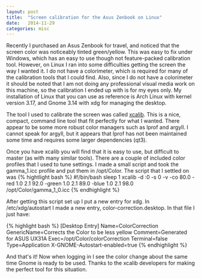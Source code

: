 ```yaml
---
layout: post
title:  "Screen calibration for the Asus Zenbook on Linux"
date:   2014-11-29 
categories: misc
---
```

Recently I purchased an Asus Zenbook for travel, and noticed that the screen color was noticeably tinted green/yellow.  This was easy to fix under Windows, which has an easy to use though not feature-packed calibration tool.  However, on Linux I ran into some difficulties getting the screen the way I wanted it.  I do not have a colorimeter, which is required for many of the calibration tools that I could find.  Also, since I do not have a colorimeter it should be noted that I am not doing any professional visual media work on this machine, so the calibration I ended up with is for my eyes only.  My installation of Linux that you can use as reference is Arch Linux with kernel version 3.17, and Gnome 3.14 with xdg for managing the desktop.

The tool I used to calibrate the screen was called [xcalib](http://xcalib.sourceforge.net/).  This is a nice, compact, command line tool that fit perfectly for what I wanted.  There appear to be some more robust color managers such as lprof and argyll.  I cannot speak for argyll, but it appears that lprof has not been maintained some time and requires some larger dependencies (qt3).

Once you have xcalib you will find that it is easy to use, but difficult to master (as with many similar tools).  There are a couple of included color profiles that I used to tune settings.  I made a small script and took the gamma_1.icc profile and put them in /opt/Color. The script that I settled on was 
{% hightlight bash %}
#!/bin/bash
sleep 1
xcalib -d :0 -s 0 -v -co 80.0 -red 1.0  2.1 92.0 -green 1.0 2.1 89.0 -blue 1.0 2.1 98.0  /opt/Color/gamma_1_0.icc
{% endhighlight %}

After getting this script set up I put a new entry for xdg.  In /etc/xdg/autostart I made a new entry, color-correction.desktop.  In that file I just have:

{% highlight bash %}
[Desktop Entry]
Name=ColorCorrection
GenericName=Corrects the Color to be less yellow
Comment=Generated for ASUS UX31A
Exec=/opt/Color/colorCorrection
Terminal=false
Type=Application
X-GNOME-Autostart-enabled=true
{% endhighlight %}

And that's it!  Now when logging in I see the color change about the same time Gnome is ready to be used.  Thanks to the xcalib developers for making the perfect tool for this situation.
